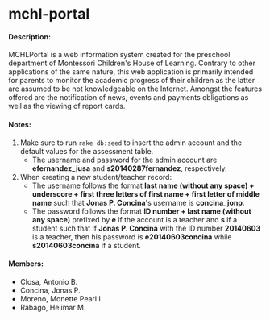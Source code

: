 # mchl-portal

#### Description:
MCHLPortal is a web information system created for the preschool department of Montessori Children's House of Learning. Contrary to other applications of the same nature, this web application is primarily intended for parents to monitor the academic progress of their children as the latter are assumed to be not knowledgeable on the Internet. Amongst the features offered are the notification of news, events and payments obligations as well as the viewing of report cards.

#### Notes:
1. Make sure to run `rake db:seed` to insert the admin account and the default values for the assessment table.
   * The username and password for the admin account are **efernandez_jusa** and **s20140287fernandez**, respectively.
2. When creating a new student/teacher record:
   * The username follows the format **last name (without any space) + underscore + first three letters of first name + first letter of middle name** such that **Jonas P. Concina**'s username is **concina_jonp**.
   * The password follows the format **ID number + last name (without any space)** prefixed by **e** if the account is a teacher and **s** if a student such that if **Jonas P. Concina** with the ID number **20140603** is a teacher, then his password is **e20140603concina** while **s20140603concina** if a student.
   
#### Members:
* Closa, Antonio B.
* Concina, Jonas P.
* Moreno, Monette Pearl I.
* Rabago, Helimar M.
